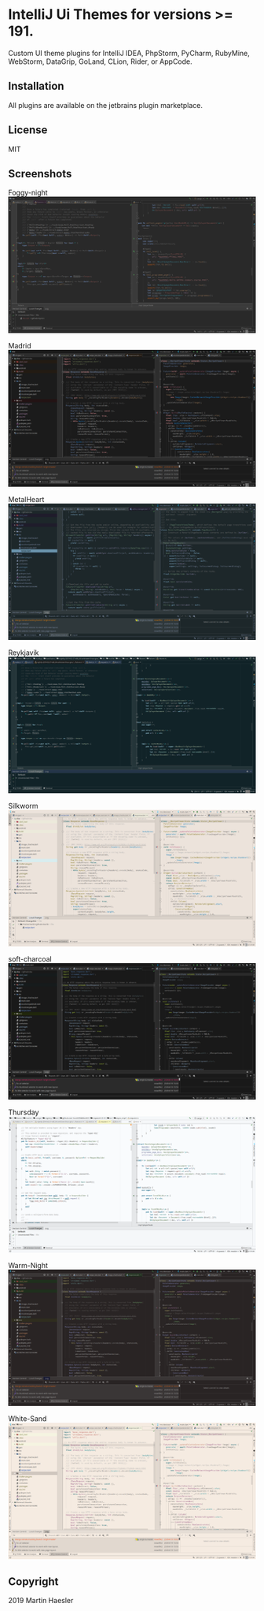 # IntelliJ Ui Themes for versions >= 191.

Custom UI theme plugins for IntelliJ IDEA, PhpStorm, PyCharm, RubyMine, WebStorm, DataGrip, GoLand, CLion, Rider, or AppCode.

## Installation

All plugins are available on the jetbrains plugin marketplace.

## License

MIT

## Screenshots

Foggy-night
![Screenshot](screenshots/foggy-night-rs.png)

Madrid
![Screenshot](screenshots/madrid.png)

MetalHeart
![Screenshot](screenshots/metalheart-new.png)

Reykjavik
![Screenshot](screenshots/reykjavik-rs.png)

Silkworm
![Screenshot](screenshots/silkworm.png)

soft-charcoal
![Screenshot](screenshots/soft-charcoal.png)

Thursday
![Screenshot](screenshots/thursday-rs.png)

Warm-Night
![Screenshot](screenshots/warm-night.png)

White-Sand
![Screenshot](screenshots/white-sand.png)


## Copyright

2019 Martin Haesler